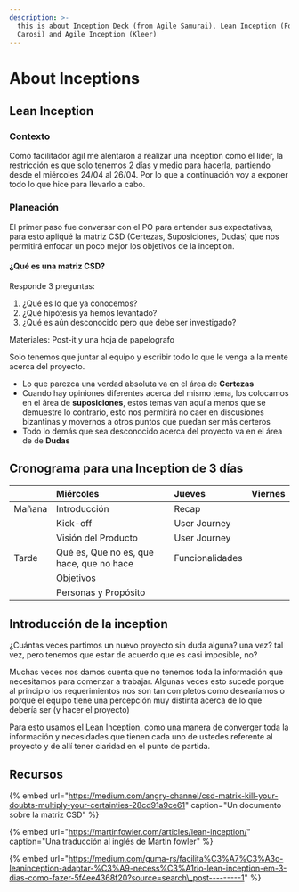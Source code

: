```yaml
---
description: >-
  this is about Inception Deck (from Agile Samurai), Lean Inception (Form Pablo
  Carosi) and Agile Inception (Kleer)
---
```


# About Inceptions

## Lean Inception

### Contexto

Como facilitador ágil me alentaron a realizar una inception como el líder, la restricción es que solo tenemos 2 días y medio para hacerla, partiendo desde el miércoles 24/04 al 26/04. Por lo que a continuación voy a exponer todo lo que hice para llevarlo a cabo.

### Planeación

El primer paso fue conversar con el PO para entender sus expectativas, para esto apliqué la matriz CSD \(Certezas, Suposiciones, Dudas\) que nos permitirá enfocar un poco mejor los objetivos de la inception.

#### ¿Qué es una matriz CSD?

Responde 3 preguntas:

1. ¿Qué es lo que ya conocemos?
2. ¿Qué hipótesis ya hemos levantado?
3. ¿Qué es aún desconocido pero que debe ser investigado?

Materiales: Post-it y una hoja de papelografo

Solo tenemos que juntar al equipo y escribir todo lo que le venga a la mente acerca del proyecto.

* Lo que parezca una verdad absoluta va en el área de **Certezas**
* Cuando hay opiniones diferentes acerca del mismo tema, los colocamos en el área de **suposiciones**, estos temas van aquí a menos que se demuestre lo contrario, esto nos permitirá no caer en discusiones bizantinas y movernos a otros puntos que puedan ser más certeros
* Todo lo demás que sea desconocido acerca del proyecto va en el área de de **Dudas**

## Cronograma para una Inception de 3 días

|  | Miércoles | Jueves | Viernes |
| :--- | :--- | :--- | :--- |
| Mañana | Introducción | Recap |  |
|  | Kick-off | User Journey |  |
|  | Visión del Producto | User Journey |  |
| Tarde | Qué es, Que no es,  que hace, que no hace | Funcionalidades |  |
|  | Objetivos |  |  |
|  | Personas y Propósito |  |  |

## Introducción de la inception

¿Cuántas veces partimos un nuevo proyecto sin duda alguna? una vez? tal vez, pero tenemos que estar de acuerdo que es casi imposible, no?

Muchas veces nos damos cuenta que no tenemos toda la información que necesitamos para comenzar a trabajar. Algunas veces esto sucede porque al principio los requerimientos nos son tan completos como desearíamos o porque el equipo tiene una percepción muy distinta acerca de lo que debería ser \(y hacer el proyecto\)





Para esto usamos el Lean Inception, como una manera de converger toda la información y necesidades que tienen cada uno de ustedes referente al proyecto y de allí tener claridad en el punto de partida.







## Recursos

{% embed url="https://medium.com/angry-channel/csd-matrix-kill-your-doubts-multiply-your-certainties-28cd91a9ce61" caption="Un documento sobre la matriz CSD" %}

{% embed url="https://martinfowler.com/articles/lean-inception/" caption="Una traducción al inglés de Martin fowler" %}

{% embed url="https://medium.com/guma-rs/facilita%C3%A7%C3%A3o-leaninception-adaptar-%C3%A9-necess%C3%A1rio-lean-inception-em-3-dias-como-fazer-5f4ee4368f20?source=search\_post---------1" %}







